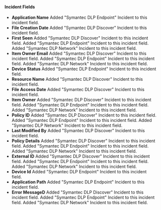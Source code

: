 
#### Incident Fields
- **Application Name**
Added "Symantec DLP Endpoint" Incident to this incident field.
- **File Creation Date**
Added "Symantec DLP Discover" Incident to this incident field.
- **First Seen**
Added "Symantec DLP Discover" Incident to this incident field.
Added "Symantec DLP Endpoint" Incident to this incident field.
Added "Symantec DLP Network" Incident to this incident field.
- **Item Owner Email**
Added "Symantec DLP Discover" Incident to this incident field.
Added "Symantec DLP Endpoint" Incident to this incident field.
Added "Symantec DLP Network" Incident to this incident field.
- **Device Status**
Added "Symantec DLP Endpoint" Incident to this incident field.
- **Resource Name**
Added "Symantec DLP Discover" Incident to this incident field.
- **File Access Date**
Added "Symantec DLP Discover" Incident to this incident field.
- **Item Owner**
Added "Symantec DLP Discover" Incident to this incident field.
Added "Symantec DLP Endpoint" Incident to this incident field.
Added "Symantec DLP Network" Incident to this incident field.
- **Policy ID**
Added "Symantec DLP Discover" Incident to this incident field.
Added "Symantec DLP Endpoint" Incident to this incident field.
Added "Symantec DLP Network" Incident to this incident field.
- **Last Modified By**
Added "Symantec DLP Discover" Incident to this incident field.
- **Policy Details**
Added "Symantec DLP Discover" Incident to this incident field.
Added "Symantec DLP Endpoint" Incident to this incident field.
Added "Symantec DLP Network" Incident to this incident field.
- **External ID**
Added "Symantec DLP Discover" Incident to this incident field.
Added "Symantec DLP Endpoint" Incident to this incident field.
Added "Symantec DLP Network" Incident to this incident field.
- **Device Id**
Added "Symantec DLP Endpoint" Incident to this incident field.
- **Application Path**
Added "Symantec DLP Endpoint" Incident to this incident field.
- **Error MessageD**
Added "Symantec DLP Discover" Incident to this incident field.
Added "Symantec DLP Endpoint" Incident to this incident field.
Added "Symantec DLP Network" Incident to this incident field.